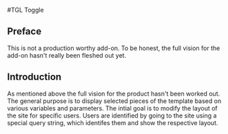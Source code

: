 #TGL Toggle

## Preface

This is not a production worthy add-on.  To be honest, the full vision for the add-on hasn't really been fleshed out yet.

## Introduction

As mentioned above the full vision for the product hasn't been worked out.  The general purpose is to display selected pieces of the template based on various variables and parameters.  The intial goal is to modify the layout of the site for specific users.  Users are identified by going to the site using a special query string, which identifes them and show the respective layout.	




